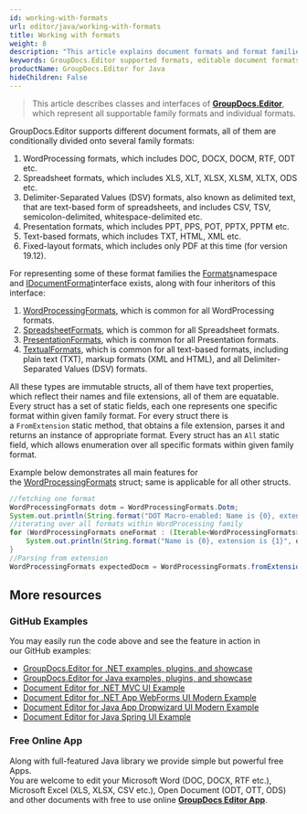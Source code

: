 ```yaml
---
id: working-with-formats
url: editor/java/working-with-formats
title: Working with formats
weight: 8
description: "This article explains document formats and format families supported by GroupDocs.Editor for Java and how to operate them in Java code."
keywords: GroupDocs.Editor supported formats, editable document formats
productName: GroupDocs.Editor for Java
hideChildren: False
---
```

> This article describes classes and interfaces of [**GroupDocs.Editor**](https://products.groupdocs.com/editor/java), which represent all supportable family formats and individual formats.

GroupDocs.Editor supports different document formats, all of them are conditionally divided onto several family formats:

1.  WordProcessing formats, which includes DOC, DOCX, DOCM, RTF, ODT etc.
2.  Spreadsheet formats, which includes XLS, XLT, XLSX, XLSM, XLTX, ODS etc.
3.  Delimiter-Separated Values (DSV) formats, also known as delimited text, that are text-based form of spreadsheets, and includes CSV, TSV, semicolon-delimited, whitespace-delimited etc.
4.  Presentation formats, which includes PPT, PPS, POT, PPTX, PPTM etc.
5.  Text-based formats, which includes TXT, HTML, XML etc.
6.  Fixed-layout formats, which includes only PDF at this time (for version 19.12).

For representing some of these format families the [Formats](https://apireference.groupdocs.com/editor/java/com.groupdocs.editor.formats/)namespace and [IDocumentFormat](https://apireference.groupdocs.com/editor/java/com.groupdocs.editor.formats/idocumentformat)interface exists, along with four inheritors of this interface:

1.  [WordProcessingFormats](https://apireference.groupdocs.com/editor/java/com.groupdocs.editor.formats/wordprocessingformats), which is common for all WordProcessing formats.
2.  [SpreadsheetFormats](https://apireference.groupdocs.com/editor/java/com.groupdocs.editor.formats/spreadsheetformats), which is common for all Spreadsheet formats.
3.  [PresentationFormats](https://apireference.groupdocs.com/editor/java/com.groupdocs.editor.formats/presentationformats), which is common for all Presentation formats.
4.  [TextualFormats](https://apireference.groupdocs.com/editor/java/com.groupdocs.editor.formats/textualformats), which is common for all text-based formats, including plain text (TXT), markup formats (XML and HTML), and all Delimiter-Separated Values (DSV) formats.

All these types are immutable structs, all of them have text properties, which reflect their names and file extensions, all of them are equatable. Every struct has a set of static fields, each one represents one specific format within given family format. For every struct there is a `FromExtension` static method, that obtains a file extension, parses it and returns an instance of appropriate format. Every struct has an `All` static field, which allows enumeration over all specific formats within given family format.

Example below demonstrates all main features for the [WordProcessingFormats](https://apireference.groupdocs.com/editor/java/com.groupdocs.editor.formats/wordprocessingformats) struct; same is applicable for all other structs.

```java
//fetching one format
WordProcessingFormats dotm = WordProcessingFormats.Dotm;
System.out.println(String.format("DOT Macro-enabled: Name is {0}, extension is {1}", dotm.getName(), dotm.getExtension()));
//iterating over all formats within WordProcessing family
for (WordProcessingFormats oneFormat : (Iterable<WordProcessingFormats>) WordProcessingFormats.All) {
	System.out.println(String.format("Name is {0}, extension is {1}", oneFormat.getName(), oneFormat.getExtension()));
}
//Parsing from extension
WordProcessingFormats expectedDocm = WordProcessingFormats.fromExtension(".docm");
```

## More resources
### GitHub Examples

You may easily run the code above and see the feature in action in our GitHub examples:
*   [GroupDocs.Editor for .NET examples, plugins, and showcase](https://github.com/groupdocs-editor/GroupDocs.Editor-for-.NET)   
*   [GroupDocs.Editor for Java examples, plugins, and showcase](https://github.com/groupdocs-editor/GroupDocs.Editor-for-Java)    
*   [Document Editor for .NET MVC UI Example](https://github.com/groupdocs-editor/GroupDocs.Editor-for-.NET-MVC)     
*   [Document Editor for .NET App WebForms UI Modern Example](https://github.com/groupdocs-editor/GroupDocs.Editor-for-.NET-WebForms)    
*   [Document Editor for Java App Dropwizard UI Modern Example](https://github.com/groupdocs-editor/GroupDocs.Editor-for-Java-Dropwizard)    
*   [Document Editor for Java Spring UI Example](https://github.com/groupdocs-editor/GroupDocs.Editor-for-Java-Spring)
    
### Free Online App
Along with full-featured Java library we provide simple but powerful free Apps.  
You are welcome to edit your Microsoft Word (DOC, DOCX, RTF etc.), Microsoft Excel (XLS, XLSX, CSV etc.), Open Document (ODT, OTT, ODS) and other documents with free to use online **[GroupDocs Editor App](https://products.groupdocs.app/editor)**.